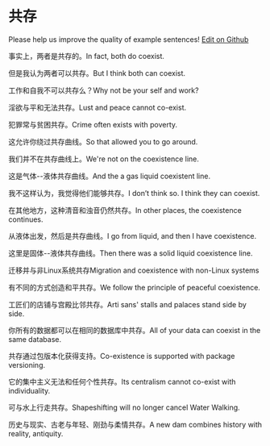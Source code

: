 # 共存

Please help us improve the quality of example sentences! [Edit on Github](https://github.com/jiyushe/jiyu-example-sentence-source/blob/main/chinese/gongcun.md)

<p><span class="chinese">事实上，两者是共存的。</span><span class="english">In fact, both do coexist.</span></p>

<p><span class="chinese">但是我认为两者可以共存。</span><span class="english">But I think both can coexist.</span></p>

<p><span class="chinese">工作和自我不可以共存么？</span><span class="english">Why not be your self and work?</span></p>

<p><span class="chinese">淫欲与平和无法共存。</span><span class="english">Lust and peace cannot co-exist.</span></p>

<p><span class="chinese">犯罪常与贫困共存。</span><span class="english">Crime often exists with poverty.</span></p>

<p><span class="chinese">这允许你绕过共存曲线。</span><span class="english">So that allowed you to go around.</span></p>

<p><span class="chinese">我们并不在共存曲线上。</span><span class="english">We're not on the coexistence line.</span></p>

<p><span class="chinese">这是气体--液体共存曲线。</span><span class="english">And the a gas liquid coexistent line.</span></p>

<p><span class="chinese">我不这样认为，我觉得他们能够共存。</span><span class="english">I don’t think so. I think they can coexist.</span></p>

<p><span class="chinese">在其他地方，这种清音和浊音仍然共存。</span><span class="english">In other places, the coexistence continues.</span></p>

<p><span class="chinese">从液体出发，然后是共存曲线。</span><span class="english">I go from liquid, and then I have coexistence.</span></p>

<p><span class="chinese">这里是固体--液体共存曲线。</span><span class="english">Then there was a solid liquid coexistence line.</span></p>

<p><span class="chinese">迁移并与非Linux系统共存</span><span class="english">Migration and coexistence with non-Linux systems</span></p>

<p><span class="chinese">有不同的方式创造和平共存。</span><span class="english">We follow the principle of peaceful coexistence.</span></p>

<p><span class="chinese">工匠们的店铺与宫殿比邻共存。</span><span class="english">Arti sans' stalls and palaces stand side by side.</span></p>

<p><span class="chinese">你所有的数据都可以在相同的数据库中共存。</span><span class="english">All of your data can coexist in the same database.</span></p>

<p><span class="chinese">共存通过包版本化获得支持。</span><span class="english">Co-existence is supported with package versioning.</span></p>

<p><span class="chinese">它的集中主义无法和任何个性共存。</span><span class="english">Its centralism cannot co-exist with individuality.</span></p>

<p><span class="chinese">可与水上行走共存。</span><span class="english">Shapeshifting will no longer cancel Water Walking.</span></p>

<p><span class="chinese">历史与现实、古老与年轻、刚劲与柔情共存。</span><span class="english">A new dam combines history with reality, antiquity.</span></p>

